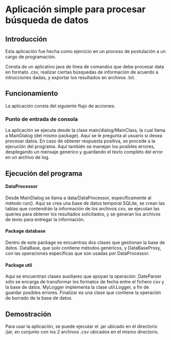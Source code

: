 # Aplicación simple para procesar búsqueda de datos

## Introducción 

Esta aplicación fue hecha como ejercicio en un proceso de postulación a un cargo de programación.

Consta de un aplicativo java de línea de comandos que debe procesar data en formato .csv, realizar ciertas búsquedas de información de acuerdo a intrucciones dadas, y exportar los resultados en archivos .txt.


## Funcionamiento

La aplicación consta del siguiente flujo de acciones:

### Punto de entrada de consola

La aplicación se ejecuta desde la clase main/dialog/MainClass, la cual llama a MainDialog (del mismo package). Aquí se le pregunta al usuario si desea procesar datos. En caso de obtener respuesta positiva, se procede a la ejecución del programa.
Aquí también se manejan los posibles errores, desplegando un mensaje genérico y guardando el texto completo del error en un archivo de log.

## Ejecución del programa

#### DataProcessor

Desde MainDialog se llama a data/DataProcessor, específicamente al método run(). Aquí se crea una base de datos temporal SQLite, se crean las tablas que contendrán la información de los archivos csv, se ejecutan las queries para obtener los resultados solicitados, y se generan los archivos de texto para entregar la información.

#### Package database

Dentro de este package se encuentras dos clases que gestionan la base de datos. DataBase, que solo contiene métodos genéricos, y DataBaseProxy, con las operaciones específicas que son usadas por DataProcessor.

#### Package util

Aquí se encuentran clases auxiliares que apoyan la operación. 
DateParser sólo se encarga de transformar los formatos de fecha entre el fichero csv y la base de datos.
MyLogger implementa la clase util.Logger, a fin de guardar posibles errores.
Finalizar es una clase que contiene la operación de borrado de la base de datos.

## Demostración

Para usar la aplicación, se puede ejecutar el .jar ubicado en el directorio /jar, en conjunto con los 2 archivos .csv ubicados en el mismo directorio.
